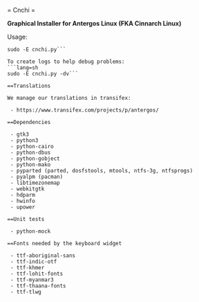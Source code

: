 = Cnchi =

**Graphical Installer for Antergos Linux (FKA Cinnarch Linux)**

Usage:
```lang=sh
sudo -E cnchi.py```

To create logs to help debug problems:
```lang=sh
sudo -E cnchi.py -dv```

==Translations

We manage our translations in transifex:

 - https://www.transifex.com/projects/p/antergos/

==Dependencies

 - gtk3
 - python3
 - python-cairo
 - python-dbus
 - python-gobject
 - python-mako
 - pyparted (parted, dosfstools, mtools, ntfs-3g, ntfsprogs)
 - pyalpm (pacman)
 - libtimezonemap
 - webkitgtk 
 - hdparm
 - hwinfo
 - upower
 
==Unit tests

 - python-mock 

==Fonts needed by the keyboard widget

 - ttf-aboriginal-sans
 - ttf-indic-otf
 - ttf-khmer
 - ttf-lohit-fonts
 - ttf-myanmar3
 - ttf-thaana-fonts
 - ttf-tlwg

